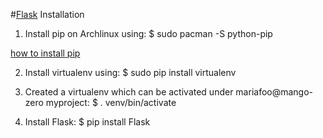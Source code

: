 #[Flask](http://flask.pocoo.org/docs/0.10/installation/#installation) Installation

1. Install pip on Archlinux using: $ sudo pacman -S python-pip


[how to install pip](http://ask.xmodulo.com/install-pip-linux.html)

2. Install virtualenv using: $ sudo pip install virtualenv

3. Created a virtualenv which can be activated under mariafoo@mango-zero myproject: $ . venv/bin/activate

4. Install Flask: $ pip install Flask

